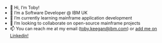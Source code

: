 - 👋 Hi, I’m Toby!
- 👀 I’m a Software Developer @ IBM UK
- 🌱 I’m currently learning mainframe application development
- 💞️ I’m looking to collaborate on open-source mainframe projects
- 📫 You can reach me at my email (toby.keegan@ibm.com) or [add me on Linkedin!](https://www.linkedin.com/in/toby-keegan-836483157)

<!---
tobykeegan/tobykeegan is a ✨ special ✨ repository because its `README.md` (this file) appears on your GitHub profile.
You can click the Preview link to take a look at your changes.
--->
